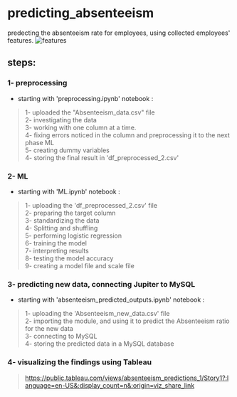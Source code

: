 # predicting_absenteeism
predecting the absenteeism rate for employees, using collected employees' features.
![features](https://user-images.githubusercontent.com/77872656/203224277-04370863-fa28-4052-8f74-49d4167d878e.PNG)

## steps:
### 1- preprocessing 
- starting with 'preprocessing.ipynb' notebook :
> 1- uploaded the "Absenteeism_data.csv" file <br>
> 2- investigating the data <br>
> 3- working with one column at a time. <br>
> 4- fixing errors noticed in the column and preprocessing it to the next phase ML <br>
> 5- creating dummy variables <br>
> 4- storing the final result in 'df_preprocessed_2.csv' <br>

### 2- ML
- starting with 'ML.ipynb' notebook :
> 1- uploading the 'df_preprocessed_2.csv' file <br>
> 2- preparing the target column <br>
> 3- standardizing the data<br>
> 4- Splitting and shuffling<br>
> 5- performing logistic regression <br>
> 6- training the model <br>
> 7- interpreting results <br>
> 8- testing the model accuracy <br> 
> 9- creating a model file and scale file <br>

### 3- predicting new data, connecting Jupiter to MySQL
-  starting with 'absenteeism_predicted_outputs.ipynb' notebook :
> 1- uploading the 'Absenteeism_new_data.csv' file <br>
> 2- importing the module, and using it to predict the Absenteeism ratio for the new data <br>
> 3- connecting to MySQL <br>
> 4- storing the predicted data in a MySQL database <br>

### 4- visualizing the findings using Tableau
> https://public.tableau.com/views/absenteeism_predictions_1/Story1?:language=en-US&:display_count=n&:origin=viz_share_link
